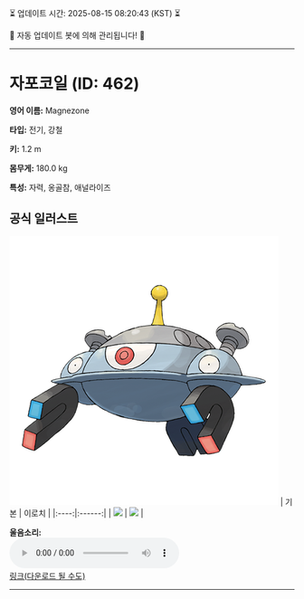 
⏳ 업데이트 시간: 2025-08-15 08:20:43 (KST) ⏳

🤖 자동 업데이트 봇에 의해 관리됩니다! 🤖

---

# 자포코일 (ID: 462)
**영어 이름:** Magnezone

**타입:** 전기, 강철

**키:** 1.2 m

**몸무게:** 180.0 kg

**특성:** 자력, 옹골참, 애널라이즈

## 공식 일러스트
![](https://raw.githubusercontent.com/PokeAPI/sprites/master/sprites/pokemon/other/official-artwork/462.png)
| 기본 | 이로치 |
|:----:|:------:|
| <img src="http://play.pokemonshowdown.com/sprites/ani/magnezone.gif" width="200"> | <img src="http://play.pokemonshowdown.com/sprites/ani-shiny/magnezone.gif" width="200"> |

**울음소리:**<br><audio controls src="https://raw.githubusercontent.com/PokeAPI/cries/main/cries/pokemon/latest/462.ogg"></audio><br> [링크(다운로드 될 수도)](https://raw.githubusercontent.com/PokeAPI/cries/main/cries/pokemon/latest/462.ogg)


---
